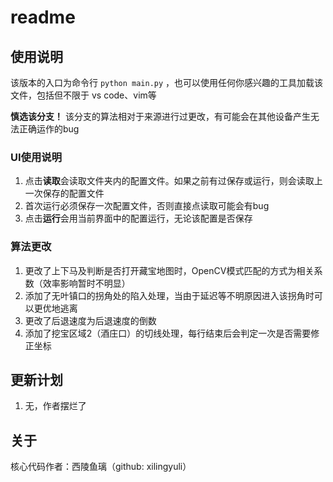 # readme

## 使用说明
该版本的入口为命令行 `python main.py` ，也可以使用任何你感兴趣的工具加载该文件，包括但不限于 vs code、vim等

**慎选该分支！**
该分支的算法相对于来源进行过更改，有可能会在其他设备产生无法正确运作的bug

### UI使用说明
1. 点击**读取**会读取文件夹内的配置文件。如果之前有过保存或运行，则会读取上一次保存的配置文件
2. 首次运行必须保存一次配置文件，否则直接点读取可能会有bug
3. 点击**运行**会用当前界面中的配置运行，无论该配置是否保存

### 算法更改
1. 更改了上下马及判断是否打开藏宝地图时，OpenCV模式匹配的方式为相关系数（效率影响暂时不明显）
2. 添加了无叶镇口的拐角处的陷入处理，当由于延迟等不明原因进入该拐角时可以更优地逃离
3. 更改了后退速度为后退速度的倒数
4. 添加了挖宝区域2（酒庄口）的切线处理，每行结束后会判定一次是否需要修正坐标

## 更新计划
1. 无，作者摆烂了

## 关于
核心代码作者：西陵鱼璃（github: xilingyuli）
